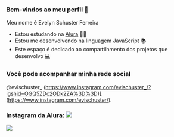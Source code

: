 ### Bem-vindos ao meu perfil 🌻

Meu nome é Evelyn Schuster Ferreira

- Estou estudando na [Alura](https://www.alura.com.br) 👩‍🎓
- Estou me desenvolvendo na linguagem JavaScript 📚
- Este espaço é dedicado ao compartilhmento dos projetos que desenvolvo 💻

### Você pode acompanhar minha rede social

@evischuster_
![]()(https://www.instagram.com/evischuster_/?igshid=OGQ5ZDc2ODk2ZA%3D%3D)].(https://www.instagram.com/evischuster/).

### Instagram da Alura: [![](https://img.shields.io/badge/Instagram-E4405F?style=for-the-badge&logo=instagram&logoColor=white)](https://www.instagram.com/aluraonline/)

![](https://tenor.com/search/vanellope+von+schweetz-gifs)


  

